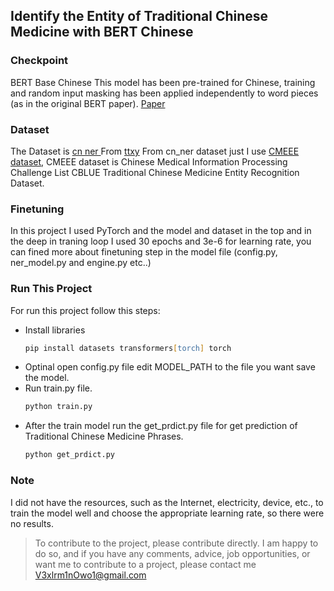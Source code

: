 



## Identify the Entity of Traditional Chinese Medicine with BERT Chinese


### Checkpoint

BERT Base Chinese
This model has been pre-trained for Chinese, training and random input masking has been applied independently to word pieces (as in the original BERT paper).
<a href='https://arxiv.org/abs/1810.04805'>Paper</a>

### Dataset

The Dataset is <a href='https://huggingface.co/datasets/ttxy/cn_ner'>cn ner
</a> From  <a href='https://huggingface.co/ttxy'>ttxy</a>
From cn_ner dataset just I use <a href='http://www.cips-chip.org.cn/2021/CBLUE'>CMEEE dataset</a>, CMEEE dataset is Chinese Medical Information Processing Challenge List CBLUE Traditional Chinese Medicine Entity Recognition Dataset.



### Finetuning

In this project I used PyTorch and the model and dataset in the top and in the deep in traning loop I used 30 epochs and 3e-6 for learning rate, you can fined more about  finetuning step in the model file (config.py, ner_model.py and engine.py etc..)

### Run This Project
For run this project follow this steps:
- Install libraries
  ```zsh
  pip install datasets transformers[torch] torch
  ```
- Optinal open config.py file edit MODEL_PATH to the file you want save the model.
-  Run train.py file.
    ```zsh
    python train.py
    ```
- After the train model run the get_prdict.py file for get prediction of Traditional Chinese Medicine Phrases.
  ```zsh
  python get_prdict.py
  ```

### Note

I did not have the resources, such as the Internet, electricity, device, etc., to train the model well and choose the appropriate learning rate, so there were no results.


> To contribute to the project, please contribute directly. I am happy to do so, and if you have any comments, advice, job opportunities, or want me to contribute to a project, please contact me <a href='mailto:V3xlrm1nOwo1@gmail.com' target='blank'>V3xlrm1nOwo1@gmail.com</a>

